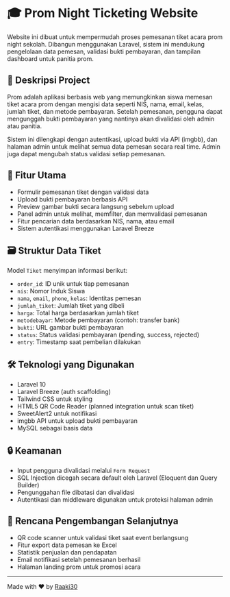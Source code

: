 # 🎓 Prom Night Ticketing Website

Website ini dibuat untuk mempermudah proses pemesanan tiket acara prom night sekolah. Dibangun menggunakan Laravel, sistem ini mendukung pengelolaan data pemesan, validasi bukti pembayaran, dan tampilan dashboard untuk panitia prom.

## 📌 Deskripsi Project

Prom adalah aplikasi berbasis web yang memungkinkan siswa memesan tiket acara prom dengan mengisi data seperti NIS, nama, email, kelas, jumlah tiket, dan metode pembayaran. Setelah pemesanan, pengguna dapat mengunggah bukti pembayaran yang nantinya akan divalidasi oleh admin atau panitia.

Sistem ini dilengkapi dengan autentikasi, upload bukti via API (imgbb), dan halaman admin untuk melihat semua data pemesan secara real time. Admin juga dapat mengubah status validasi setiap pemesanan.

## 🧩 Fitur Utama

- Formulir pemesanan tiket dengan validasi data
- Upload bukti pembayaran berbasis API
- Preview gambar bukti secara langsung sebelum upload
- Panel admin untuk melihat, memfilter, dan memvalidasi pemesanan
- Fitur pencarian data berdasarkan NIS, nama, atau email
- Sistem autentikasi menggunakan Laravel Breeze

## 🗃️ Struktur Data Tiket

Model `Tiket` menyimpan informasi berikut:
- `order_id`: ID unik untuk tiap pemesanan
- `nis`: Nomor Induk Siswa
- `nama`, `email`, `phone`, `kelas`: Identitas pemesan
- `jumlah_tiket`: Jumlah tiket yang dibeli
- `harga`: Total harga berdasarkan jumlah tiket
- `metodebayar`: Metode pembayaran (contoh: transfer bank)
- `bukti`: URL gambar bukti pembayaran
- `status`: Status validasi pembayaran (pending, success, rejected)
- `entry`: Timestamp saat pembelian dilakukan

## 🛠️ Teknologi yang Digunakan

- Laravel 10
- Laravel Breeze (auth scaffolding)
- Tailwind CSS untuk styling
- HTML5 QR Code Reader (planned integration untuk scan tiket)
- SweetAlert2 untuk notifikasi
- imgbb API untuk upload bukti pembayaran
- MySQL sebagai basis data

## 🔒 Keamanan

- Input pengguna divalidasi melalui `Form Request`
- SQL Injection dicegah secara default oleh Laravel (Eloquent dan Query Builder)
- Pengunggahan file dibatasi dan divalidasi
- Autentikasi dan middleware digunakan untuk proteksi halaman admin

## 🔎 Rencana Pengembangan Selanjutnya

- QR code scanner untuk validasi tiket saat event berlangsung
- Fitur export data pemesan ke Excel
- Statistik penjualan dan pendapatan
- Email notifikasi setelah pemesanan berhasil
- Halaman landing prom untuk promosi acara

---

Made with ❤️ by [Raaki30](https://github.com/Raaki30)

